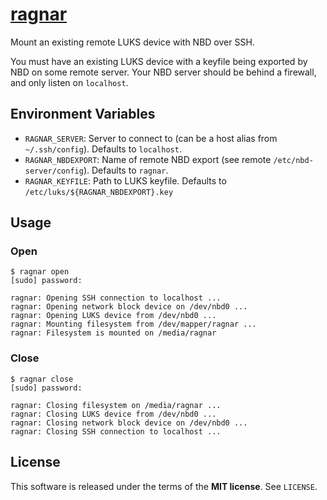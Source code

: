 [ragnar](http://en.battlestarwiki.org/wiki/Ragnar_Anchorage)
======
Mount an existing remote LUKS device with NBD over SSH.

You must have an existing LUKS device with a keyfile being exported by NBD on
some remote server. Your NBD server should be behind a firewall, and only listen
on `localhost`.

Environment Variables
---------------------
  - `RAGNAR_SERVER`: Server to connect to (can be a host alias from
    `~/.ssh/config`). Defaults to `localhost`.
  - `RAGNAR_NBDEXPORT`: Name of remote NBD export (see remote
    `/etc/nbd-server/config`). Defaults to `ragnar`.
  - `RAGNAR_KEYFILE`: Path to LUKS keyfile. Defaults to
    `/etc/luks/${RAGNAR_NBDEXPORT}.key`

Usage
-----

### Open

    $ ragnar open
    [sudo] password:

    ragnar: Opening SSH connection to localhost ...
    ragnar: Opening network block device on /dev/nbd0 ...
    ragnar: Opening LUKS device from /dev/nbd0 ...
    ragnar: Mounting filesystem from /dev/mapper/ragnar ...
    ragnar: Filesystem is mounted on /media/ragnar

### Close

    $ ragnar close
    [sudo] password:

    ragnar: Closing filesystem on /media/ragnar ...
    ragnar: Closing LUKS device from /dev/nbd0 ...
    ragnar: Closing network block device on /dev/nbd0 ...
    ragnar: Closing SSH connection to localhost ...

License
-------
This software is released under the terms of the **MIT license**. See `LICENSE`.
